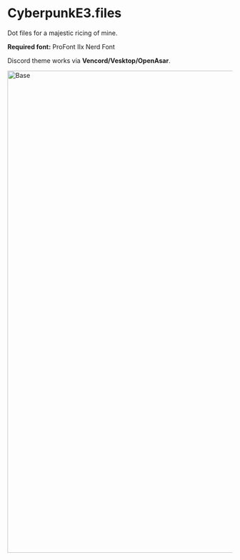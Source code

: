 # CyberpunkE3.files

Dot files for a majestic ricing of mine.

**Required font:** ProFont IIx Nerd Font

Discord theme works via **Vencord/Vesktop/OpenAsar**.

<img width="1920" height="1080" alt="Base" src="https://github.com/user-attachments/assets/bbaf5064-8cb1-46e5-bfcd-5ff1be6676fe" />
